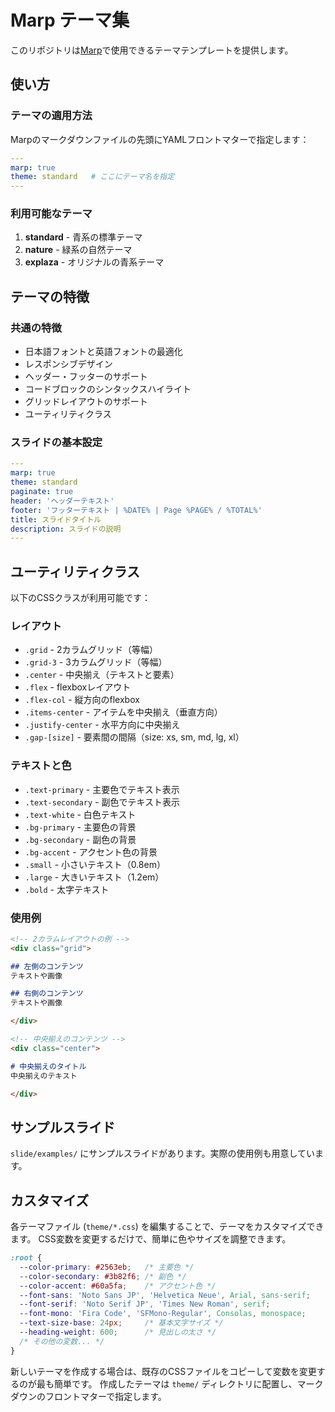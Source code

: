 # Marp テーマ集

このリポジトリは[Marp](https://marp.app/)で使用できるテーマテンプレートを提供します。

## 使い方

### テーマの適用方法

Marpのマークダウンファイルの先頭にYAMLフロントマターで指定します：

```yaml
---
marp: true
theme: standard   # ここにテーマ名を指定
---
```

### 利用可能なテーマ

1. **standard** - 青系の標準テーマ
2. **nature** - 緑系の自然テーマ
3. **explaza** - オリジナルの青系テーマ

## テーマの特徴

### 共通の特徴

- 日本語フォントと英語フォントの最適化
- レスポンシブデザイン
- ヘッダー・フッターのサポート
- コードブロックのシンタックスハイライト
- グリッドレイアウトのサポート
- ユーティリティクラス

### スライドの基本設定

```yaml
---
marp: true
theme: standard
paginate: true
header: 'ヘッダーテキスト'
footer: 'フッターテキスト | %DATE% | Page %PAGE% / %TOTAL%'
title: スライドタイトル
description: スライドの説明
---
```

## ユーティリティクラス

以下のCSSクラスが利用可能です：

### レイアウト

- `.grid` - 2カラムグリッド（等幅）
- `.grid-3` - 3カラムグリッド（等幅）
- `.center` - 中央揃え（テキストと要素）
- `.flex` - flexboxレイアウト
- `.flex-col` - 縦方向のflexbox
- `.items-center` - アイテムを中央揃え（垂直方向）
- `.justify-center` - 水平方向に中央揃え
- `.gap-[size]` - 要素間の間隔（size: xs, sm, md, lg, xl）

### テキストと色

- `.text-primary` - 主要色でテキスト表示
- `.text-secondary` - 副色でテキスト表示
- `.text-white` - 白色テキスト
- `.bg-primary` - 主要色の背景
- `.bg-secondary` - 副色の背景
- `.bg-accent` - アクセント色の背景
- `.small` - 小さいテキスト（0.8em）
- `.large` - 大きいテキスト（1.2em）
- `.bold` - 太字テキスト

### 使用例

```markdown
<!-- 2カラムレイアウトの例 -->
<div class="grid">

## 左側のコンテンツ
テキストや画像

## 右側のコンテンツ
テキストや画像

</div>

<!-- 中央揃えのコンテンツ -->
<div class="center">

# 中央揃えのタイトル
中央揃えのテキスト

</div>
```

## サンプルスライド

`slide/examples/` にサンプルスライドがあります。実際の使用例も用意しています。

## カスタマイズ

各テーマファイル (`theme/*.css`) を編集することで、テーマをカスタマイズできます。
CSS変数を変更するだけで、簡単に色やサイズを調整できます。

```css
:root {
  --color-primary: #2563eb;   /* 主要色 */
  --color-secondary: #3b82f6; /* 副色 */
  --color-accent: #60a5fa;    /* アクセント色 */
  --font-sans: 'Noto Sans JP', 'Helvetica Neue', Arial, sans-serif;
  --font-serif: 'Noto Serif JP', 'Times New Roman', serif;
  --font-mono: 'Fira Code', 'SFMono-Regular', Consolas, monospace;
  --text-size-base: 24px;     /* 基本文字サイズ */
  --heading-weight: 600;      /* 見出しの太さ */
  /* その他の変数... */
}
```

新しいテーマを作成する場合は、既存のCSSファイルをコピーして変数を変更するのが最も簡単です。
作成したテーマは `theme/` ディレクトリに配置し、マークダウンのフロントマターで指定します。
